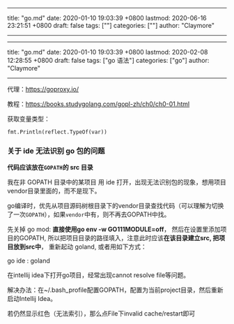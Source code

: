 
---
title: "go.md"
date: 2020-01-10 19:03:39 +0800
lastmod: 2020-06-16 23:21:51 +0800
draft: false
tags: [""]
categories: [""]
author: "Claymore"

---
---
title: "go.md"
date: 2020-01-10 19:03:39 +0800
lastmod: 2020-02-08 12:28:55 +0800
draft: false
tags: ["go 语法"]
categories: ["go"]
author: "Claymore"

---
代理：https://goproxy.io/



教程：https://books.studygolang.com/gopl-zh/ch0/ch0-01.html



获取变量类型： 

`fmt.Println(reflect.TypeOf(var)) `



### 关于 ide 无法识别 go 包的问题

**代码应该放在`GOPATH`的 src 目录**

我在非 GOPATH 目录中的某项目 用 ide 打开，出现无法识别包的现象，想用项目vendor目录里面的，而不是现下。

go编译时，优先从项目源码树根目录下的vendor目录查找代码（可以理解为切换了一次`GOPATH`），如果`vendor`中有，则不再去GOPATH中找。

先关掉 go mod: **直接使用go env -w GO111MODULE=off**， 然后在设置里添加项目的GOPATH, 所以把项目目录的路径填入，注意此时应该**在该目录建立src, 把项目放到src中**， 重新起动 goland, 或者用如下方式：

go ide : goland

在intellij idea下打开go项目，经常出现cannot resolve file等问题。

解决办法：在~/.bash_profile配置GOPATH，配置为当前project目录，然后重新启动Intellij Idea。

若仍然显示红色（无法索引），那么点File下invalid cache/restart即可
